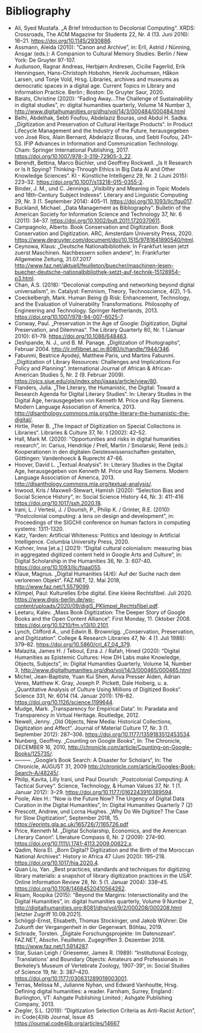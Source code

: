 # Bibliography

* Ali, Syed Mustafa. „A Brief Introduction to Decolonial Computing“. XRDS: Crossroads, The ACM Magazine for Students 22, Nr. 4 (13. Juni 2016): 16–21. https://doi.org/10.1145/2930886.
* Assmann, Aleida (2010): “Canon and Archive”, in: Erll, Astrid / Nünning, Ansgar (eds.): A Companion to Cultural Memory Studies. Berlin / New York: De Gruyter 97-107.
* Audunson, Ragnar Andreas, Herbjørn Andresen, Cicilie Fagerlid, Erik Henningsen, Hans-Christoph Hobohm, Henrik Jochumsen, Håkon Larsen, und Tonje Vold, Hrsg. Libraries, archives and museums as democratic spaces in a digital age. Current Topics in Library and Information Practice. Berlin ; Boston: De Gruyter Saur, 2020.
* Barats, Christine (2020): “Fading Away…The Challenge of Sustainability in digital studies”, in: digital humanities quarterly, Volume 14 Number 3, http://www.digitalhumanities.org/dhq/vol/14/3/000484/000484.html 
* Belhi, Abdelhak, Sebti Foufou, Abdelaziz Bouras, und Abdul H. Sadka. „Digitization and Preservation of Cultural Heritage Products“. In Product Lifecycle Management and the Industry of the Future, herausgegeben von José Ríos, Alain Bernard, Abdelaziz Bouras, und Sebti Foufou, 241–53. IFIP Advances in Information and Communication Technology. Cham: Springer International Publishing, 2017. https://doi.org/10.1007/978-3-319-72905-3_22.
* Berendt, Bettina, Marco Büchler, und Geoffrey Rockwell. „Is It Research or Is It Spying? Thinking-Through Ethics in Big Data AI and Other Knowledge Sciences“. KI - Künstliche Intelligenz 29, Nr. 2 (Juni 2015): 223–32. https://doi.org/10.1007/s13218-015-0355-2.
* Binder, J. M., und C. Jennings. „Visibility and Meaning in Topic Models and 18th-Century Subject Indexes“. Literary and Linguistic Computing 29, Nr. 3 (1. September 2014): 405–11. https://doi.org/10.1093/llc/fqu017.
* Buckland, Michael. „Data Management as Bibliography“. Bulletin of the American Society for Information Science and Technology 37, Nr. 6 (2011): 34–37. https://doi.org/10.1002/bult.2011.1720370611.
* Campagnolo, Alberto. Book Conservation and Digitization. Book Conservation and Digitization. ARC, Amsterdam University Press, 2020. https://www.degruyter.com/document/doi/10.1515/9781641890540/html.
* Ceynowa, Klaus: „Deutsche Nationalbibliothek: In Frankfurt lesen jetzt zuerst Maschinen. Nachbessern sollen andere“, In: Frankfurter Allgemeine Zeitung, 31.07.2017 http://www.faz.net/aktuell/feuilleton/buecher/maschinen-lesen-buecher-deutsche-nationalbibliothek-setzt-auf-technik-15128954-p3.html.
* Chan, A.S. (2018): “Decolonial computing and networking beyond digital universalism”, in:  Catalyst: Feminism, Theory, Technoscience, 4(2), 1-5.
* Coeckelbergh, Mark. Human Being @ Risk: Enhancement, Technology, and the Evaluation of Vulnerability Transformations. Philosophy of Engineering and Technology. Springer Netherlands, 2013. https://doi.org/10.1007/978-94-007-6025-7.
* Conway, Paul. „Preservation in the Age of Google: Digitization, Digital Preservation, and Dilemmas“. The Library Quarterly 80, Nr. 1 (Januar 2010): 61–79. https://doi.org/10.1086/648463.
* Deshpande, N. J., und B. M. Panage. „Digitization of Photographs“, Februar 2004. http://ir.inflibnet.ac.in:8080/ir/handle/1944/346.
* Fabunmi, Beatrice Ayodeji, Matthew Paris, und Martins Fabunmi. „Digitization of Library Resources: Challenges and Implications For Policy and Planning“. International Journal of African & African- American Studies 5, Nr. 2 (9. Februar 2009). https://ojcs.siue.edu/ojs/index.php/ijaaas/article/view/80.
* Flanders, Julia. „The Literary, the Humanistic, the Digital: Toward a Research Agenda for Digital Literary Studies“. In: Literary Studies in the Digital Age, herausgegeben von Kenneth M. Price und Ray Siemens. Modern Language Association of America, 2013. http://dlsanthology.commons.mla.org/the-literary-the-humanistic-the-digital/.
* Hirtle, Peter B. „The Impact of Digitization on Special Collections in Libraries“. Libraries & Culture 37, Nr. 1 (2002): 42–52.
* Hall, Mark M. (2020): “Opportunities and risks in digital humanities research”, in: Carius, Hendrikje / Prell, Martin / Smolarski, René (eds.): Kooperationen in den digitalen Geisteswissenschaften gestalten, Göttingen: Vandenhoeck & Ruprecht 47-66.
* Hoover, David L. „Textual Analysis“. In: Literary Studies in the Digital Age, herausgegeben von Kenneth M. Price und Ray Siemens. Modern Language Association of America, 2013. http://dlsanthology.commons.mla.org/textual-analysis/.
* Inwood, Kris / Maxwell-Stewart, Hamish (2020): “Selection Bias and Social Science History“, in: Social Science History 44, Nr. 3: 411-416 https://doi.org/10.1017/ssh.2020.18.
* Irani, L. / Vertesi, J. / Dourish, P., Philip  K. / Grinter, R.E. (2010): “Postcolonial computing: a lens on design and development”, in: Proceedings of the SIGCHI conference on human factors in computing systems: 1311-1320.
* Katz, Yarden: Artificial Whiteness: Politics and Ideology in Artificial Intelligence. Columbia University Press, 2020.
* Kizhner, Inna [et.a.] (2021): “Digital cultural colonialism: measuring bias in aggregated digitized content held in Google Arts and Culture“, in: Digital Scholarship in the Humanities 36, Nr. 3: 607-40. https://doi.org/10.1093/llc/fqaa055.
* Klaue, Magnus. „Digital Humanities (4/6): Auf der Suche nach dem verlorenen Objekt“. FAZ.NET, 12. Mai 2018, http://www.faz.net/1.5579099.
* Klimpel, Paul: Kulturelles Erbe digital. Eine kleine Rechtsfibel. Juli 2020.  https://www.digis-berlin.de/wp-content/uploads/2020/09/digiS_PKlimpel_Rechtsfibel.pdf.
* Leetaru, Kalev. „Mass Book Digitization: The Deeper Story of Google Books and the Open Content Alliance“. First Monday, 11. Oktober 2008. https://doi.org/10.5210/fm.v13i10.2101.
* Lynch, Clifford A., und Edwin B. Brownrigg. „Conservation, Preservation, and Digitization“. College & Research Libraries 47, Nr. 4 (1. Juli 1986): 379–82. https://doi.org/10.5860/crl_47_04_379.
* Malazita, James H. / Teboul, Ezra J. / Rafah, Hined (2020): “Digital Humanities as Epistemic Cultures: How DH Labs make Knowledge, Objects, Subjects”, in: Digital Humanities Quarterly, Volume 14, Number 3, http://www.digitalhumanities.org/dhq/vol/14/3/000465/000465.html 
* Michel, Jean-Baptiste, Yuan Kui Shen, Aviva Presser Aiden, Adrian Veres, Matthew K. Gray, Joseph P. Pickett, Dale Hoiberg, u. a. „Quantitative Analysis of Culture Using Millions of Digitized Books“. Science 331, Nr. 6014 (14. Januar 2011): 176–82. https://doi.org/10.1126/science.1199644.
* Mudge, Mark. „Transparency for Empirical Data“. In: Paradata and Transparency in Virtual Heritage. Routledge, 2012.
* Newell, Jenny. „Old Objects, New Media: Historical Collections, Digitization and Affect“. Journal of Material Culture 17, Nr. 3 (1. September 2012): 287–306. https://doi.org/10.1177/1359183512453534.
* Nunberg, Geoffrey. „Counting on Google Books“, In: The Chronicle, DECEMBER 16, 2010,  http://chronicle.com/article/Counting-on-Google-Books/125735/.
* ———. „Google’s Book Search: A Disaster for Scholars“, In: The Chronicle, AUGUST 31, 2009 http://chronicle.com/article/Googles-Book-Search-A/48245/.
* Philip, Kavita, Lilly Irani, und Paul Dourish: „Postcolonial Computing: A Tactical Survey“. Science, Technology, & Human Values 37, Nr. 1 (1. Januar 2012): 3–29. https://doi.org/10.1177/0162243910389594.
* Poole, Alex H.: “Now is the Future Now? The Urgency of Digital Data Curation in the Digital Humanities”, In: Digital Humanities Quarterly 7 (2)
* Prescott, Andrew, und Lorna Hughes. „Why Do We Digitize? The Case for Slow Digitization“, September 2018, 15. https://eprints.gla.ac.uk/165726/7/165726.pdf
* Price, Kenneth M. „Digital Scholarship, Economics, and the American Literary Canon“. Literature Compass 6, Nr. 2 (2009): 274–90. https://doi.org/10.1111/j.1741-4113.2009.00622.x.
* Qadim, Nora El. „Born Digital? Digitization and the Birth of the Moroccan National Archives“. History in Africa 47 (Juni 2020): 195–218. https://doi.org/10.1017/hia.2020.4.
* Quan Liu, Yan. „Best practices, standards and techniques for digitizing library materials: a snapshot of library digitization practices in the USA“. Online Information Review 28, Nr. 5 (1. Januar 2004): 338–45. https://doi.org/10.1108/14684520410564262.
* Risam, Roopika (2015): “Beyond the Margins: Intersectionality and the Digital Humanities”, in: digital humanities quarterly, Volume 9 Number 2, http://digitalhumanities.org:8081/dhq/vol/9/2/000208/000208.html [letzter Zugriff 10.09.2021].
* Schöggl-Ernst, Elisabeth, Thomas Stockinger, und Jakob Wührer: Die Zukunft der Vergangenheit in der Gegenwart. Böhlau, 2019.
* Schrade, Torsten. „Digitale Forschungsprojekte: Im Datenozean“. FAZ.NET, Abschn. Feuilleton. Zugegriffen 3. Dezember 2018. http://www.faz.net/1.5914287.
* Star, Susan Leigh / Griesemer, James R. (1989): “Institutional Ecology, `Translations’ and Boundary Objects: Amateurs and Professionals in Berkeley’s Museum of Vertebrate Zoology, 1907-39“, in: Social Studies of Science 19, Nr. 3: 387–420. https://doi.org/10.1177/030631289019003001.
* Terras, Melissa M., Julianne Nyhan, und Edward Vanhoutte, Hrsg. Defining digital humanities: a reader. Farnham, Surrey, England : Burlington, VT: Ashgate Publishing Limited ; Ashgate Publishing Company, 2013.
* Ziegler, S.L. (2019): “Digitization Selection Criteria as Anti-Racist Action”, in: Code{4}lib  Journal, Issue 45 https://journal.code4lib.org/articles/14667
